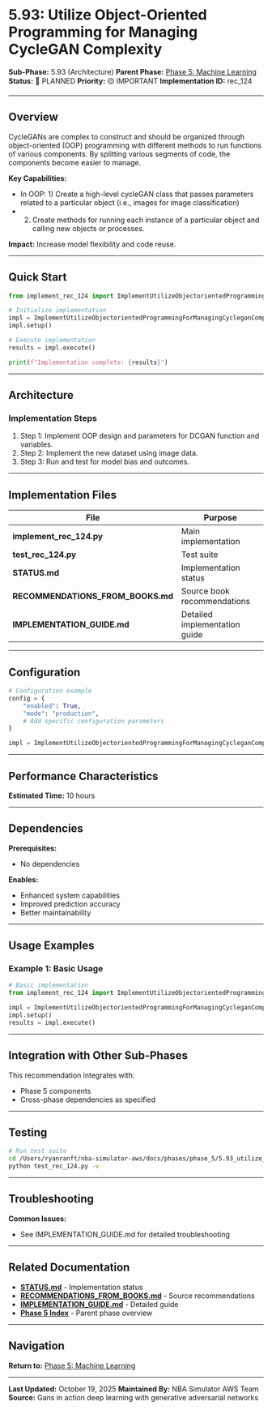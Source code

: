 # 5.93: Utilize Object-Oriented Programming for Managing CycleGAN Complexity

**Sub-Phase:** 5.93 (Architecture)
**Parent Phase:** [Phase 5: Machine Learning](../PHASE_5_INDEX.md)
**Status:** 🔵 PLANNED
**Priority:** 🟡 IMPORTANT
**Implementation ID:** rec_124

---

## Overview

CycleGANs are complex to construct and should be organized through object-oriented (OOP) programming with different methods to run functions of various components. By splitting various segments of code, the components become easier to manage.

**Key Capabilities:**
- In OOP: 1) Create a high-level cycleGAN class that passes parameters related to a particular object (i.e., images for image classification)
- 2) Create methods for running each instance of a particular object and calling new objects or processes.

**Impact:**
Increase model flexibility and code reuse.

---

## Quick Start

```python
from implement_rec_124 import ImplementUtilizeObjectorientedProgrammingForManagingCycleganComplexity

# Initialize implementation
impl = ImplementUtilizeObjectorientedProgrammingForManagingCycleganComplexity()
impl.setup()

# Execute implementation
results = impl.execute()

print(f"Implementation complete: {results}")
```

---

## Architecture

### Implementation Steps

1. Step 1: Implement OOP design and parameters for DCGAN function and variables.
2. Step 2: Implement the new dataset using image data.
3. Step 3: Run and test for model bias and outcomes.

---

## Implementation Files

| File | Purpose |
|------|---------|
| **implement_rec_124.py** | Main implementation |
| **test_rec_124.py** | Test suite |
| **STATUS.md** | Implementation status |
| **RECOMMENDATIONS_FROM_BOOKS.md** | Source book recommendations |
| **IMPLEMENTATION_GUIDE.md** | Detailed implementation guide |

---

## Configuration

```python
# Configuration example
config = {
    "enabled": True,
    "mode": "production",
    # Add specific configuration parameters
}

impl = ImplementUtilizeObjectorientedProgrammingForManagingCycleganComplexity(config=config)
```

---

## Performance Characteristics

**Estimated Time:** 10 hours

---

## Dependencies

**Prerequisites:**
- No dependencies

**Enables:**
- Enhanced system capabilities
- Improved prediction accuracy
- Better maintainability

---

## Usage Examples

### Example 1: Basic Usage

```python
# Basic implementation
from implement_rec_124 import ImplementUtilizeObjectorientedProgrammingForManagingCycleganComplexity

impl = ImplementUtilizeObjectorientedProgrammingForManagingCycleganComplexity()
impl.setup()
results = impl.execute()
```

---

## Integration with Other Sub-Phases

This recommendation integrates with:
- Phase 5 components
- Cross-phase dependencies as specified

---

## Testing

```bash
# Run test suite
cd /Users/ryanranft/nba-simulator-aws/docs/phases/phase_5/5.93_utilize_object-oriented_programming_for_managing_cyclegan_co
python test_rec_124.py -v
```

---

## Troubleshooting

**Common Issues:**
- See IMPLEMENTATION_GUIDE.md for detailed troubleshooting

---

## Related Documentation

- **[STATUS.md](STATUS.md)** - Implementation status
- **[RECOMMENDATIONS_FROM_BOOKS.md](RECOMMENDATIONS_FROM_BOOKS.md)** - Source recommendations
- **[IMPLEMENTATION_GUIDE.md](IMPLEMENTATION_GUIDE.md)** - Detailed guide
- **[Phase 5 Index](../PHASE_5_INDEX.md)** - Parent phase overview

---

## Navigation

**Return to:** [Phase 5: Machine Learning](../PHASE_5_INDEX.md)

---

**Last Updated:** October 19, 2025
**Maintained By:** NBA Simulator AWS Team
**Source:** Gans in action deep learning with generative adversarial networks
